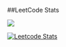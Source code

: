 ##LeetCode Stats

<img src="https://user-images.githubusercontent.com/73097560/115834477-dbab4500-a447-11eb-908a-139a6edaec5c.gif">

[![Leetcode Stats](https://leetcard.jacoblin.cool/abhijeet_kakade)](https://leetcode.com/abhijeet_kakade)
